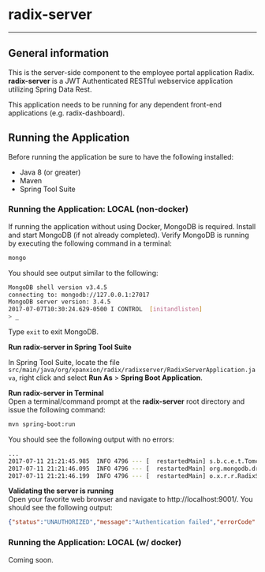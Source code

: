 # radix-server
---
## General information

This is the server-side component to the employee portal application Radix. **radix-server** is a JWT Authenticated RESTful webservice application utilizing Spring Data Rest.

This application needs to be running for any dependent front-end applications (e.g. radix-dashboard).

## Running the Application
Before running the application be sure to have the following installed:  
* Java 8 (or greater)
* Maven
* Spring Tool Suite

### Running the Application: LOCAL (non-docker)

If running the application without using Docker, MongoDB is required. Install and start MongoDB (if not already completed). Verify MongoDB is running by executing the following command in a terminal:

```bash
mongo
```

You should see output similar to the following:  

```bash
MongoDB shell version v3.4.5
connecting to: mongodb://127.0.0.1:27017
MongoDB server version: 3.4.5
2017-07-07T10:30:24.629-0500 I CONTROL  [initandlisten]
> _
```

Type ```exit``` to exit MongoDB.

**Run radix-server in Spring Tool Suite**  

In Spring Tool Suite, locate the file  ```src/main/java/org/xpanxion/radix/radixserver/RadixServerApplication.java```, right click and select **Run As** > **Spring Boot Application**.  

**Run radix-server in Terminal**  
Open a terminal/command prompt at the **radix-server** root directory and issue the following command:  

```bash
mvn spring-boot:run
```  

You should see the following output with no errors:

```bash
...
2017-07-11 21:21:45.985  INFO 4796 --- [  restartedMain] s.b.c.e.t.TomcatEmbeddedServletContainer : Tomcat started on port(s): 9001 (http)
2017-07-11 21:21:46.095  INFO 4796 --- [  restartedMain] org.mongodb.driver.connection            : Opened connection [connectionId{localValue:2, serverValue:68}] to localhost:27017
2017-07-11 21:21:46.199  INFO 4796 --- [  restartedMain] o.x.r.r.RadixServerApplication           : Started RadixServerApplication in 9.59 seconds (JVM running for 10.083)
```  

**Validating the server is running**  
Open your favorite web browser and navigate to http://localhost:9001/.  You should see the following output:  

```json
{"status":"UNAUTHORIZED","message":"Authentication failed","errorCode":10,"timestamp":1499826311606}
```  

### Running the Application: LOCAL (w/ docker)

Coming soon.  
